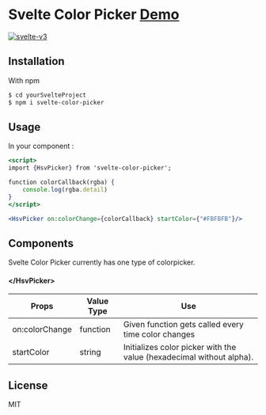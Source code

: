 # Svelte Color Picker [Demo](https://qintarp.github.io/svelte-color-picker)
 [![svelte-v3](https://img.shields.io/badge/svelte-v3-blueviolet.svg)](https://svelte.dev)
## Installation

With npm
```sh
$ cd yourSvelteProject
$ npm i svelte-color-picker
```

## Usage
In your component :
```jsx
<script>
import {HsvPicker} from 'svelte-color-picker';

function colorCallback(rgba) {
	console.log(rgba.detail)
}
</script>

<HsvPicker on:colorChange={colorCallback} startColor={"#FBFBFB"}/>
```


## Components

Svelte Color Picker currently has one type of colorpicker.

#### \</HsvPicker>
| Props | Value Type | Use |
| ------ | ------ | ------ |
| on:colorChange | function | Given function gets called every time color changes |
| startColor | string | Initializes color picker with the value (hexadecimal without alpha). |

License
----

MIT
